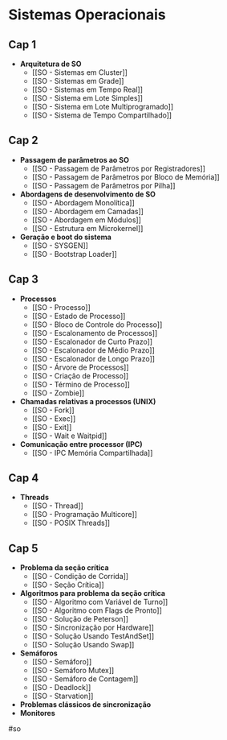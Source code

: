 # Sistemas Operacionais

## Cap 1

- **Arquitetura de SO**
	- [[SO - Sistemas em Cluster]]
	- [[SO - Sistemas em Grade]]
	- [[SO - Sistemas em Tempo Real]]
	- [[SO - Sistema em Lote Simples]]
	- [[SO - Sistema em Lote Multiprogramado]]
	- [[SO - Sistema de Tempo Compartilhado]]

## Cap 2

- **Passagem de parâmetros ao SO**
	- [[SO - Passagem de Parâmetros por Registradores]]
	- [[SO - Passagem de Parâmetros por Bloco de Memória]]
	- [[SO - Passagem de Parâmetros por Pilha]]
-  **Abordagens de desenvolvimento de SO**
	- [[SO - Abordagem Monolítica]]
	- [[SO - Abordagem em Camadas]]
	- [[SO - Abordagem em Módulos]]
	- [[SO - Estrutura em Microkernel]]
- **Geração e boot do sistema**
	- [[SO - SYSGEN]]
	- [[SO - Bootstrap Loader]]

## Cap 3

- **Processos**
	- [[SO - Processo]]
	- [[SO - Estado de Processo]]
	- [[SO - Bloco de Controle do Processo]]
	- [[SO - Escalonamento de Processos]]
	- [[SO - Escalonador de Curto Prazo]]
	- [[SO - Escalonador de Médio Prazo]]
	- [[SO - Escalonador de Longo Prazo]]
	- [[SO - Árvore de Processos]]
	- [[SO - Criação de Processo]]
	- [[SO - Término de Processo]]
	- [[SO - Zombie]]
- **Chamadas relativas a processos (UNIX)**
	- [[SO - Fork]]
	- [[SO - Exec]]
	- [[SO - Exit]]
	- [[SO - Wait e Waitpid]]
- **Comunicação entre processor (IPC)**
	- [[SO - IPC Memória Compartilhada]]

## Cap 4

- **Threads**
	- [[SO - Thread]]
	- [[SO - Programação Multicore]]
	- [[SO - POSIX Threads]]

## Cap 5

- **Problema da seção crítica**
	- [[SO - Condição de Corrida]]
	- [[SO - Seção Crítica]]
- **Algoritmos para problema da seção crítica**
	- [[SO - Algoritmo com Variável de Turno]]
	- [[SO - Algoritmo com Flags de Pronto]]
	- [[SO - Solução de Peterson]]
	- [[SO - Sincronização por Hardware]]
	- [[SO - Solução Usando TestAndSet]]
	- [[SO - Solução Usando Swap]]
- **Semáforos**
	- [[SO - Semáforo]]
	- [[SO - Semáforo Mutex]]
	- [[SO - Semáforo de Contagem]]
	- [[SO - Deadlock]]
	- [[SO - Starvation]]
- **Problemas clássicos de sincronização**
- **Monitores**

#so